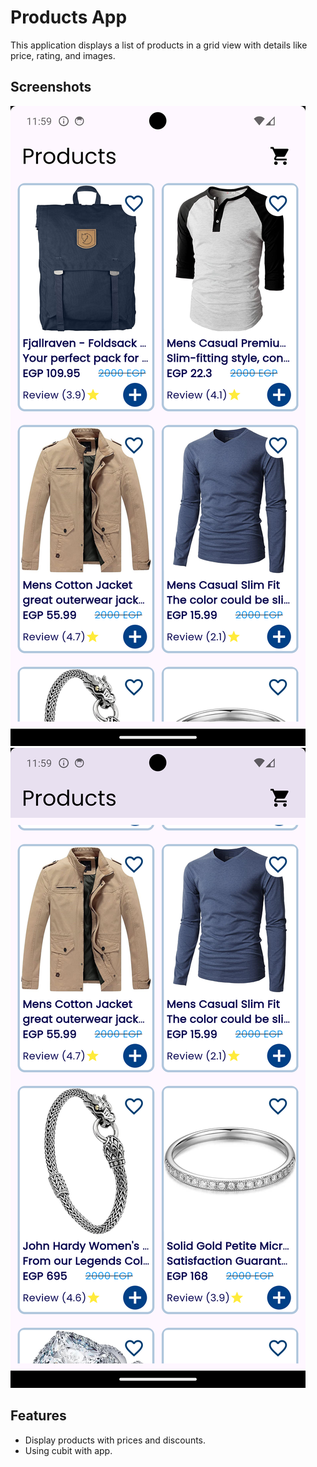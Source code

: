 # Products App

This application displays a list of products in a grid view with details like price, rating, and images.

## Screenshots

![Product List](https://github.com/AhmedRasmy1/products_app/blob/main/lib/assets/Screenshot_1726563570.png)
![Product Details](https://github.com/AhmedRasmy1/products_app/blob/main/lib/assets/Screenshot_1726563577.png)

## Features

- Display products with prices and discounts.
- Using cubit with app.
